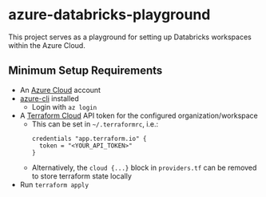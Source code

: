 # azure-databricks-playground

This project serves as a playground for setting up Databricks workspaces within the Azure Cloud.

## Minimum Setup Requirements

* An [Azure Cloud](https://azure.microsoft.com/en-us/) account
* [azure-cli](https://learn.microsoft.com/en-us/cli/azure/install-azure-cli) installed
  * Login with `az login`
* A [Terraform Cloud](https://app.terraform.io/app/organizations) API token for the configured organization/workspace
  * This can be set in `~/.terraformrc`, i.e.:
    ```
    credentials "app.terraform.io" {
      token = "<YOUR_API_TOKEN>"
    }
    ```
  * Alternatively, the `cloud {...}` block in `providers.tf` can be removed to store terraform state locally
* Run `terraform apply`